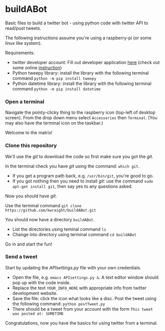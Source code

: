 # buildABot
Basic files to build a twitter bot -  using python code with twitter API to read/post tweets.

The following instructions assume you're using a raspberry-pi (or some linux like system).

Requirements:
* twitter developer account: Fill out developer application [here](https://developer.twitter.com) (check out some online [instruction](http://docs.inboundnow.com/guide/create-twitter-application/))
* Python tweepy library: install the library with the following terminal command `python -m pip install tweepy`
* Python datetime library: install the library with the following terminal command `python -m pip install datetime`

### Open a terminal

Navigate the pointy-clicky thing to the raspberry icon (top-left of desktop screen). From the drop down menu select `Accessories` then `Terminal`. 
(You may also have the terminal icon on the taskbar.)

Welcome to the matrix!

### Clone this repository

We'll use the *git* to download the code so first make sure you got the *git*.

In the terminal check you have *git* using the command: `which git`. 
  * If you get a program path back, e.g. `/usr/bin/git`,  you're good to go.
  * If you got nothing then you need to install *git*: use the command `sudo apt-get install git`, then say yes to any questions asked.
  
Now you should have *git*.

Use the terminal command `git clone https://github.com/kwraight/buildABot.git`

You should now have a directory `buildABot`. 
  * List the directories using teminal command `ls`
  * Change into directory using terminal command `cd buildABot`
  
Go in and start the fun!

### Send a tweet

Start by updating the *APIsettings.py* file with your own credentials. 
  * Open the file, e.g. `emacs APIsettings.py &`. A text editor window should pop up with the code inside.
  * Replace the text `YOUR_INFO_HERE` with appropriate info from twitter development website.
  * Save the file: click the icon what looks like a disc.
Post the tweet using the following command: `python postTweet.py`
  * There should be a tweet from your account with the form `This tweet was posted at: SOMETIME`

Congratulations, now you have the basics for using twitter from a terminal.
